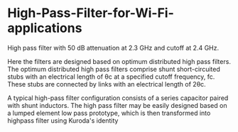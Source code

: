 # High-Pass-Filter-for-Wi-Fi-applications
High pass filter with 50 dB attenuation at 2.3 GHz and cutoff at 2.4 GHz. 

Here the filters are designed based on optimum  distributed  high  pass  filters. The optimum distributed high pass filters comprise shunt short-circuited stubs with an electrical length of θc at a specified cutoff frequency, fc. These stubs are connected by links with an electrical length of 2θc.

A typical high-pass filter configuration consists of a series capacitor paired with shunt inductors. The high pass filter may be easily designed based on a lumped
element low pass prototype, which is then transformed into highpass filter using Kuroda's identity
